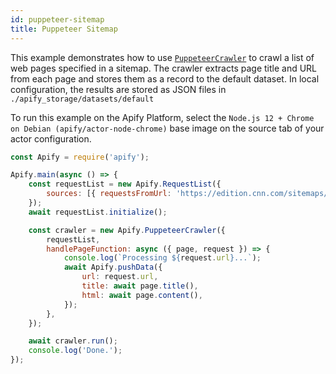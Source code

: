 ```yaml
---
id: puppeteer-sitemap
title: Puppeteer Sitemap
---
```


This example demonstrates how to use [`PuppeteerCrawler`](/docs/api/puppeteer-crawler) to crawl a list of web pages specified in a sitemap. The
crawler extracts page title and URL from each page and stores them as a record to the default dataset. In local configuration, the results are stored
as JSON files in `./apify_storage/datasets/default`

To run this example on the Apify Platform, select the `Node.js 12 + Chrome on Debian (apify/actor-node-chrome)` base image on the source tab of your
actor configuration.

```javascript
const Apify = require('apify');

Apify.main(async () => {
    const requestList = new Apify.RequestList({
        sources: [{ requestsFromUrl: 'https://edition.cnn.com/sitemaps/cnn/news.xml' }],
    });
    await requestList.initialize();

    const crawler = new Apify.PuppeteerCrawler({
        requestList,
        handlePageFunction: async ({ page, request }) => {
            console.log(`Processing ${request.url}...`);
            await Apify.pushData({
                url: request.url,
                title: await page.title(),
                html: await page.content(),
            });
        },
    });

    await crawler.run();
    console.log('Done.');
});
```
